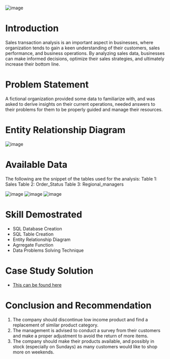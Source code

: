 ![image](https://github.com/AzeezOdekunle/Sales_Transaction_Analysis/assets/139698365/33846a73-86fd-4864-b36b-6d3583501e59)

# Introduction
Sales transaction analysis is an important aspect in businesses, where organization tends to gain a keen understanding of their customers, sales performance, and business operations. By analyzing sales data, businesses can make informed decisions, optimize their sales strategies, and ultimately increase their bottom line.

# Problem Statement
A fictional organization provided some data to familiarize with, and was asked to derive insights on their current operations, needed answers to their problems for them to be properly guided and manage their resources.

# Entity Relationship Diagram
![image](https://github.com/AzeezOdekunle/Sales_Transaction_Analysis/assets/139698365/63bf2826-7051-4bd9-8164-6f6629680c34)

#  Available Data
The following are the snippet of the tables used for the analysis:
Table 1: Sales
Table 2: Order_Status
Table 3: Regional_managers

![image](https://github.com/AzeezOdekunle/Sales_Transaction_Analysis/assets/139698365/661ec0d2-815c-4258-874d-8a059cbb39f5)
![image](https://github.com/AzeezOdekunle/Sales_Transaction_Analysis/assets/139698365/054cc050-553e-40ba-8c0a-aca83e831430)
![image](https://github.com/AzeezOdekunle/Sales_Transaction_Analysis/assets/139698365/b5b4d145-9da7-476b-9503-f6f642b751d0)

# Skill Demostrated
- SQL Database Creation
- SQL Table Creation
- Entity Relationship Diagram
- Agrregate Function
- Data Problems Solving Technique

# Case Study Solution
- [This can be found here](SalesTransaction.md)

# Conclusion and Recommendation
1. The company should discontinue low income product and find a replacement of similar product category.
2. The management is advised to conduct a survey from their customers and make a proper adjustment to avoid the return of more items.
3. The company should make their products available, and possibly in stock (especially on Sundays) as many customers would like to shop more on weekends.
